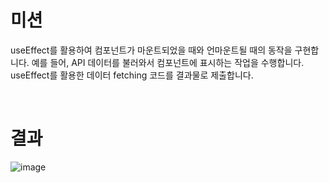 # 미션
useEffect를 활용하여 컴포넌트가 마운트되었을 때와 언마운트될 때의 동작을 구현합니다. 예를 들어, API 데이터를 불러와서 컴포넌트에 표시하는 작업을 수행합니다.  
useEffect를 활용한 데이터 fetching 코드를 결과물로 제출합니다.

<br>

# 결과  
![image](https://github.com/user-attachments/assets/9a2c6dad-2cb8-4851-a979-494ff4a7d0f5)
